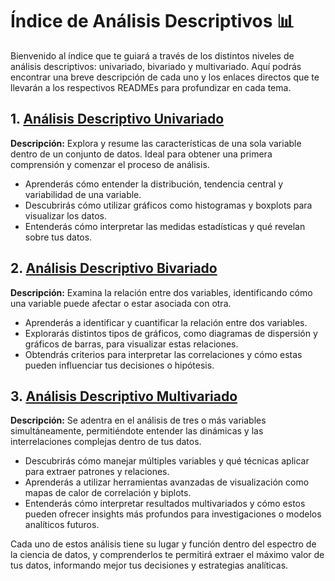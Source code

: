 # Índice de Análisis Descriptivos 📊

Bienvenido al índice que te guiará a través de los distintos niveles de análisis descriptivos: univariado, bivariado y multivariado. Aquí podrás encontrar una breve descripción de cada uno y los enlaces directos que te llevarán a los respectivos READMEs para profundizar en cada tema.

## 1. [Análisis Descriptivo Univariado](./01-Univariado.md)

**Descripción:** Explora y resume las características de una sola variable dentro de un conjunto de datos. Ideal para obtener una primera comprensión y comenzar el proceso de análisis.

- Aprenderás cómo entender la distribución, tendencia central y variabilidad de una variable.
- Descubrirás cómo utilizar gráficos como histogramas y boxplots para visualizar los datos.
- Entenderás cómo interpretar las medidas estadísticas y qué revelan sobre tus datos.

## 2. [Análisis Descriptivo Bivariado](./02-Bivariado.md)

**Descripción:** Examina la relación entre dos variables, identificando cómo una variable puede afectar o estar asociada con otra.

- Aprenderás a identificar y cuantificar la relación entre dos variables.
- Explorarás distintos tipos de gráficos, como diagramas de dispersión y gráficos de barras, para visualizar estas relaciones.
- Obtendrás criterios para interpretar las correlaciones y cómo estas pueden influenciar tus decisiones o hipótesis.

## 3. [Análisis Descriptivo Multivariado](./03-Multivariado.md)

**Descripción:** Se adentra en el análisis de tres o más variables simultáneamente, permitiéndote entender las dinámicas y las interrelaciones complejas dentro de tus datos.

- Descubrirás cómo manejar múltiples variables y qué técnicas aplicar para extraer patrones y relaciones.
- Aprenderás a utilizar herramientas avanzadas de visualización como mapas de calor de correlación y biplots.
- Entenderás cómo interpretar resultados multivariados y cómo estos pueden ofrecer insights más profundos para investigaciones o modelos analíticos futuros.

Cada uno de estos análisis tiene su lugar y función dentro del espectro de la ciencia de datos, y comprenderlos te permitirá extraer el máximo valor de tus datos, informando mejor tus decisiones y estrategias analíticas.
